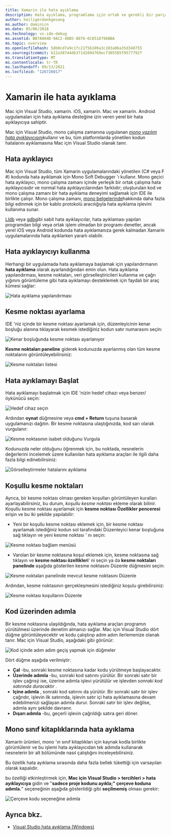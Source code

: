 ```yaml
---
title: Xamarin ile hata ayıklama
description: Hata ayıklama, programlama için ortak ve gerekli bir parçasıdır. yetişkinlere yönelik bir ıde olarak, Mac için Visual Studio hata ayıklamayı kolay hale getirmek için bir bütün özellik paketini içerir. güvenli hata ayıklamadan veri görselleştirmesine kadar, bu makale Mac için Visual Studio ' de hata ayıklamanın tam potansiyelini nasıl kullanacağınızı açıklayacak.
author: heiligerdankgesang
ms.author: dominicn
ms.date: 05/06/2018
ms.technology: vs-ide-debug
ms.assetid: BB7A084D-9AC2-48B5-8076-6C8518796BBA
ms.topic: overview
ms.openlocfilehash: 5db0cd7a9c1fc21f5b109a3c103a06a35d348755
ms.sourcegitcommit: b12a38744db371d2894769ecf305585f9577792f
ms.translationtype: MT
ms.contentlocale: tr-TR
ms.lasthandoff: 09/13/2021
ms.locfileid: "126726017"
---
```

# <a name="debugging-with-xamarin"></a>Xamarin ile hata ayıklama

Mac için Visual Studio, xamarin. iOS, xamarin. Mac ve xamarin. Android uygulamaları için hata ayıklama desteğine izin veren yerel bir hata ayıklayıcıya sahiptir.

Mac için Visual Studio, mono çalışma zamanına uygulanan [*mono yazılım hata ayıklayıcısını*](https://www.mono-project.com/docs/advanced/runtime/docs/soft-debugger/)kullanır ve bu, tüm platformlarda yönetilen kodun hatalarını ayıklamasına Mac için Visual Studio olanak tanır.

## <a name="the-debugger"></a>Hata ayıklayıcı

Mac için Visual Studio, tüm Xamarin uygulamalarındaki yönetilen (C# veya F #) kodunda hata ayıklamak için Mono Soft Debugger 'ı kullanır. Mono geçici hata ayıklayıcı, mono çalışma zamanı içinde yerleşik bir ortak çalışma hata ayıklayıcısıdır ve normal hata ayıklayıcılarından farklıdır; oluşturulan kod ve mono çalışma zamanı bir hata ayıklama deneyimi sağlamak için IDE ile birlikte çalışır. Mono çalışma zamanı, [mono belgelerinde](https://www.mono-project.com/docs/advanced/runtime/docs/soft-debugger-wire-format/)hakkında daha fazla bilgi edinmek için bir kablo protokolü aracılığıyla hata ayıklama işlevini kullanıma sunar.

[Lldb](https://lldb.llvm.org/index.html) veya [gdb](https://www.gnu.org/software/gdb/)gibi sabit hata ayıklayıcılar, hata ayıklaması yapılan programdan bilgi veya ortak işlem olmadan bir programı denetler, ancak yerel iOS veya Android kodunda hata ayıklamanıza gerek kalmadan Xamarin uygulamalarında hata ayıklarken yararlı olabilir.

## <a name="using-the-debugger"></a>Hata ayıklayıcıyı kullanma

Herhangi bir uygulamada hata ayıklamaya başlamak için yapılandırmanın  **hata ayıklama** olarak ayarlandığından emin olun. Hata ayıklama yapılandırması, kesme noktaları, veri görselleştiricileri kullanma ve çağrı yığınını görüntüleme gibi hata ayıklamayı desteklemek için faydalı bir araç kümesi sağlar:

![Hata ayıklama yapılandırması](media/debugging-image_0.png)

## <a name="setting-a-breakpoint"></a>Kesme noktası ayarlama

IDE 'niz içinde bir kesme noktası ayarlamak için, düzenleyicinin kenar boşluğu alanına tıklayarak kesmek istediğiniz kodun satır numarasını seçin:

![Kenar boşluğunda kesme noktası ayarlanıyor](media/debugging-image0.png)

**Kesme noktaları paneline** giderek kodunuzda ayarlanmış olan tüm kesme noktalarını görüntüleyebilirsiniz:

![Kesme noktaları listesi](media/debugging-image0a.png)

## <a name="start-debugging"></a>Hata ayıklamayı Başlat

Hata ayıklamayı başlatmak için IDE 'nizin hedef cihazı veya benzer/öykünücü seçin:

![Hedef cihaz seçin](media/debugging-image1.png)

Ardından  **oynat** düğmesine veya  **cmd + Return** tuşuna basarak uygulamanızı dağıtın. Bir kesme noktasına ulaştığınızda, kod sarı olarak vurgulanır:

![Kesme noktasının isabet olduğunu Vurgula](media/debugging-image2.png)

Kodunuzda neler olduğunu öğrenmek için, bu noktada, nesnelerin değerlerini incelemek üzere kullanılan hata ayıklama araçları ile ilgili daha fazla bilgi edinebilirsiniz:

![Görselleştirmeler hatalarını ayıklama](media/debugging-image3.png)

## <a name="conditional-breakpoints"></a>Koşullu kesme noktaları

Ayrıca, bir kesme noktası olması gereken koşulları görüntüleyen kuralları ayarlayabilirsiniz, bu durum, *koşullu kesme noktası* ekleme olarak bilinir. Koşullu kesme noktası ayarlamak için  **kesme noktası Özellikler penceresi** erişin ve bu iki şekilde yapılabilir:

* Yeni bir koşullu kesme noktası eklemek için, bir kesme noktası ayarlamak istediğiniz kodun sol tarafındaki Düzenleyici kenar boşluğuna sağ tıklayın ve yeni kesme noktası ' nı seçin:

 ![Kesme noktası bağlam menüsü](media/debugging-image4.png)

* Varolan bir kesme noktasına koşul eklemek için, kesme noktasına sağ tıklayın ve  **kesme noktası özellikleri**' ni seçin ya da  **kesme noktaları panelinde** aşağıda gösterilen kesme noktasını Düzenle düğmesini seçin:

 ![Kesme noktaları panelinde mevcut kesme noktasını Düzenle](media/debugging-image5.png)

Ardından, kesme noktasının gerçekleşmesini istediğiniz koşulu girebilirsiniz:

 ![Kesme noktası koşullarını Düzenle](media/debugging-image6.png)

## <a name="stepping-through-code"></a>Kod üzerinden adımla

Bir kesme noktasına ulaşıldığında, hata ayıklama araçları programın yürütülmesi üzerinde denetim almanızı sağlar. Mac için Visual Studio dört düğme görüntüleyecektir ve kodu çalıştırıp adım adım ilerlemenize olanak tanır. Mac için Visual Studio, aşağıdaki gibi görünür:

 ![Kod içinde adım adım geçiş yapmak için düğmeler](media/debugging-image7.png)

Dört düğme aşağıda verilmiştir:

* **Çal** -bu, sonraki kesme noktasına kadar kodu yürütmeye başlayacaktır.
* **Üzerinde adımla** -bu, sonraki kod satırını yürütür. Bir sonraki satır bir işlev çağrısý ise, üzerine adımla işlevi yürütülür ve işlevden *sonraki kod satırında duracaktır* .
* **Içine adımla** , sonraki kod satırını da yürütür. Bir sonraki satır bir işlev çağrıdır, işlevin ilk satırında, işlevin satır içi hata ayıklamasına devam edebilmenizi sağlayan adımla durur. Sonraki satır bir işlev değilse, adımla aynı şekilde davranır.
* **Dışarı adımla** -bu, geçerli işlevin çağrıldığı satıra geri döner.

## <a name="debugging-monos-class-libraries"></a>Mono sınıf kitaplıklarında hata ayıklama

Xamarin ürünleri, mono 'ın sınıf kitaplıkları için kaynak kodla birlikte görüntülenir ve bu işlemi hata ayıklayıcıdan tek adımda kullanarak nesnelerin bir alt bölümünde nasıl çalıştığını inceleyebilirsiniz.

Bu özellik hata ayıklama sırasında daha fazla bellek tükettiği için varsayılan olarak kapalıdır.

bu özelliği etkinleştirmek için, **Mac için Visual Studio > tercihleri > hata ayıklayıcıya** gidin ve "**sadece proje kodunu ayıkla;" çerçeve koduna adımla.**" seçeneğinin aşağıda gösterildiği gibi **seçilmemiş** olması gerekir:

![Çerçeve kodu seçeneğine adımla](media/debugging-image8.png)

## <a name="see-also"></a>Ayrıca bkz.

- [Visual Studio hata ayıklama (Windows)](/visualstudio/debugger/)
